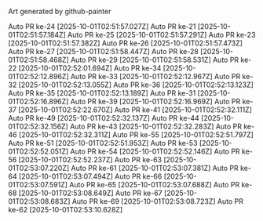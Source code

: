 Art generated by github-painter

Auto PR ke-24 [2025-10-01T02:51:57.027Z]
Auto PR ke-21 [2025-10-01T02:51:57.184Z]
Auto PR ke-25 [2025-10-01T02:51:57.291Z]
Auto PR ke-23 [2025-10-01T02:51:57.382Z]
Auto PR ke-26 [2025-10-01T02:51:57.473Z]
Auto PR ke-27 [2025-10-01T02:51:58.447Z]
Auto PR ke-28 [2025-10-01T02:51:58.468Z]
Auto PR ke-29 [2025-10-01T02:51:58.531Z]
Auto PR ke-22 [2025-10-01T02:52:01.694Z]
Auto PR ke-34 [2025-10-01T02:52:12.896Z]
Auto PR ke-33 [2025-10-01T02:52:12.967Z]
Auto PR ke-32 [2025-10-01T02:52:13.055Z]
Auto PR ke-36 [2025-10-01T02:52:13.123Z]
Auto PR ke-35 [2025-10-01T02:52:13.189Z]
Auto PR ke-31 [2025-10-01T02:52:16.896Z]
Auto PR ke-39 [2025-10-01T02:52:16.969Z]
Auto PR ke-37 [2025-10-01T02:52:22.670Z]
Auto PR ke-41 [2025-10-01T02:52:32.111Z]
Auto PR ke-49 [2025-10-01T02:52:32.137Z]
Auto PR ke-44 [2025-10-01T02:52:32.156Z]
Auto PR ke-43 [2025-10-01T02:52:32.283Z]
Auto PR ke-46 [2025-10-01T02:52:32.311Z]
Auto PR ke-55 [2025-10-01T02:52:51.797Z]
Auto PR ke-51 [2025-10-01T02:52:51.953Z]
Auto PR ke-53 [2025-10-01T02:52:52.051Z]
Auto PR ke-54 [2025-10-01T02:52:52.146Z]
Auto PR ke-56 [2025-10-01T02:52:52.237Z]
Auto PR ke-63 [2025-10-01T02:53:07.220Z]
Auto PR ke-61 [2025-10-01T02:53:07.381Z]
Auto PR ke-64 [2025-10-01T02:53:07.494Z]
Auto PR ke-66 [2025-10-01T02:53:07.591Z]
Auto PR ke-65 [2025-10-01T02:53:07.688Z]
Auto PR ke-68 [2025-10-01T02:53:08.649Z]
Auto PR ke-67 [2025-10-01T02:53:08.683Z]
Auto PR ke-69 [2025-10-01T02:53:08.723Z]
Auto PR ke-62 [2025-10-01T02:53:10.628Z]